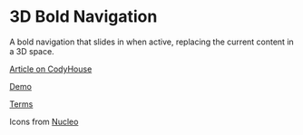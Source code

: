 3D Bold Navigation
=========

A bold navigation that slides in when active, replacing the current content in a 3D space.

[Article on CodyHouse](http://codyhouse.co/gem/3d-bold-navigation/)

[Demo](http://codyhouse.co/demo/3d-bold-navigation/index.html)

[Terms](http://codyhouse.co/terms/)

Icons from [Nucleo](http://nucleoapp.com/)
